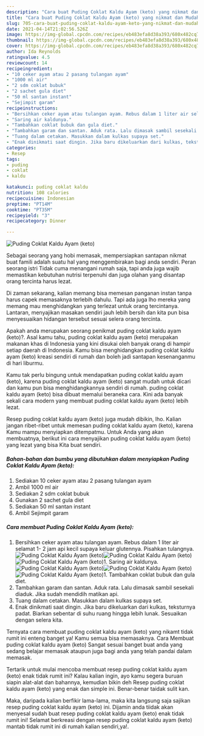 ```yaml
---
description: "Cara buat Puding Coklat Kaldu Ayam (keto) yang nikmat dan Mudah Dibuat"
title: "Cara buat Puding Coklat Kaldu Ayam (keto) yang nikmat dan Mudah Dibuat"
slug: 705-cara-buat-puding-coklat-kaldu-ayam-keto-yang-nikmat-dan-mudah-dibuat
date: 2021-04-14T21:02:56.526Z
image: https://img-global.cpcdn.com/recipes/eb483efa8d38a393/680x482cq70/puding-coklat-kaldu-ayam-keto-foto-resep-utama.jpg
thumbnail: https://img-global.cpcdn.com/recipes/eb483efa8d38a393/680x482cq70/puding-coklat-kaldu-ayam-keto-foto-resep-utama.jpg
cover: https://img-global.cpcdn.com/recipes/eb483efa8d38a393/680x482cq70/puding-coklat-kaldu-ayam-keto-foto-resep-utama.jpg
author: Ida Reynolds
ratingvalue: 4.5
reviewcount: 14
recipeingredient:
- "10 ceker ayam atau 2 pasang tulangan ayam"
- "1000 ml air"
- "2 sdm coklat bubuk"
- "2 sachet gula diet"
- "50 ml santan instant"
- "Sejimpit garam"
recipeinstructions:
- "Bersihkan ceker ayam atau tulangan ayam. Rebus dalam 1 liter air selamat 1- 2 jam api kecil supaya keluar glutennya. Pisahkan tulangnya."
- "Saring air kaldunya."
- "Tambahkan coklat bubuk dan gula diet."
- "Tambahkan garam dan santan. Aduk rata. Lalu dimasak sambil sesekali diaduk. Jika sudah mendidih matikan api."
- "Tuang dalam cetakan. Masukkan dalam kulkas supaya set."
- "Enak dinikmati saat dingin. Jika baru dikeluarkan dari kulkas, teksturnya padat. Biarkan sebentar di suhu ruang hingga lebih lunak. Sesuaikan dengan selera kita."
categories:
- Resep
tags:
- puding
- coklat
- kaldu

katakunci: puding coklat kaldu 
nutrition: 108 calories
recipecuisine: Indonesian
preptime: "PT14M"
cooktime: "PT35M"
recipeyield: "3"
recipecategory: Dinner

---
```



![Puding Coklat Kaldu Ayam (keto)](https://img-global.cpcdn.com/recipes/eb483efa8d38a393/680x482cq70/puding-coklat-kaldu-ayam-keto-foto-resep-utama.jpg)

Sebagai seorang yang hobi memasak, mempersiapkan santapan nikmat buat famili adalah suatu hal yang menggembirakan bagi anda sendiri. Peran seorang istri Tidak cuma menangani rumah saja, tapi anda juga wajib memastikan kebutuhan nutrisi terpenuhi dan juga olahan yang disantap orang tercinta harus lezat.

Di zaman  sekarang, kalian memang bisa memesan panganan instan tanpa harus capek memasaknya terlebih dahulu. Tapi ada juga lho mereka yang memang mau menghidangkan yang terlezat untuk orang tercintanya. Lantaran, menyajikan masakan sendiri jauh lebih bersih dan kita pun bisa menyesuaikan hidangan tersebut sesuai selera orang tercinta. 



Apakah anda merupakan seorang penikmat puding coklat kaldu ayam (keto)?. Asal kamu tahu, puding coklat kaldu ayam (keto) merupakan makanan khas di Indonesia yang kini disukai oleh banyak orang di hampir setiap daerah di Indonesia. Kamu bisa menghidangkan puding coklat kaldu ayam (keto) kreasi sendiri di rumah dan boleh jadi santapan kesenanganmu di hari liburmu.

Kamu tak perlu bingung untuk mendapatkan puding coklat kaldu ayam (keto), karena puding coklat kaldu ayam (keto) sangat mudah untuk dicari dan kamu pun bisa menghidangkannya sendiri di rumah. puding coklat kaldu ayam (keto) bisa dibuat memalui beraneka cara. Kini ada banyak sekali cara modern yang membuat puding coklat kaldu ayam (keto) lebih lezat.

Resep puding coklat kaldu ayam (keto) juga mudah dibikin, lho. Kalian jangan ribet-ribet untuk memesan puding coklat kaldu ayam (keto), karena Kamu mampu menyiapkan ditempatmu. Untuk Anda yang akan membuatnya, berikut ini cara menyajikan puding coklat kaldu ayam (keto) yang lezat yang bisa Kita buat sendiri.

<!--inarticleads1-->

##### Bahan-bahan dan bumbu yang dibutuhkan dalam menyiapkan Puding Coklat Kaldu Ayam (keto):

1. Sediakan 10 ceker ayam atau 2 pasang tulangan ayam
1. Ambil 1000 ml air
1. Sediakan 2 sdm coklat bubuk
1. Gunakan 2 sachet gula diet
1. Sediakan 50 ml santan instant
1. Ambil Sejimpit garam




<!--inarticleads2-->

##### Cara membuat Puding Coklat Kaldu Ayam (keto):

1. Bersihkan ceker ayam atau tulangan ayam. Rebus dalam 1 liter air selamat 1- 2 jam api kecil supaya keluar glutennya. Pisahkan tulangnya.
<img src="https://img-global.cpcdn.com/steps/149b63169702ec23/160x128cq70/puding-coklat-kaldu-ayam-keto-langkah-memasak-1-foto.jpg" alt="Puding Coklat Kaldu Ayam (keto)"><img src="https://img-global.cpcdn.com/steps/1398d6d62a1e998b/160x128cq70/puding-coklat-kaldu-ayam-keto-langkah-memasak-1-foto.jpg" alt="Puding Coklat Kaldu Ayam (keto)"><img src="https://img-global.cpcdn.com/steps/16651ddfde38fc20/160x128cq70/puding-coklat-kaldu-ayam-keto-langkah-memasak-1-foto.jpg" alt="Puding Coklat Kaldu Ayam (keto)">1. Saring air kaldunya.
<img src="https://img-global.cpcdn.com/steps/a93efec2b832d7e7/160x128cq70/puding-coklat-kaldu-ayam-keto-langkah-memasak-2-foto.jpg" alt="Puding Coklat Kaldu Ayam (keto)"><img src="https://img-global.cpcdn.com/steps/137d695789068659/160x128cq70/puding-coklat-kaldu-ayam-keto-langkah-memasak-2-foto.jpg" alt="Puding Coklat Kaldu Ayam (keto)"><img src="https://img-global.cpcdn.com/steps/d42ab8b582cfeea6/160x128cq70/puding-coklat-kaldu-ayam-keto-langkah-memasak-2-foto.jpg" alt="Puding Coklat Kaldu Ayam (keto)">1. Tambahkan coklat bubuk dan gula diet.
1. Tambahkan garam dan santan. Aduk rata. Lalu dimasak sambil sesekali diaduk. Jika sudah mendidih matikan api.
1. Tuang dalam cetakan. Masukkan dalam kulkas supaya set.
1. Enak dinikmati saat dingin. Jika baru dikeluarkan dari kulkas, teksturnya padat. Biarkan sebentar di suhu ruang hingga lebih lunak. Sesuaikan dengan selera kita.




Ternyata cara membuat puding coklat kaldu ayam (keto) yang nikamt tidak rumit ini enteng banget ya! Kamu semua bisa memasaknya. Cara Membuat puding coklat kaldu ayam (keto) Sangat sesuai banget buat anda yang sedang belajar memasak ataupun juga bagi anda yang telah pandai dalam memasak.

Tertarik untuk mulai mencoba membuat resep puding coklat kaldu ayam (keto) enak tidak rumit ini? Kalau kalian ingin, ayo kamu segera buruan siapin alat-alat dan bahannya, kemudian bikin deh Resep puding coklat kaldu ayam (keto) yang enak dan simple ini. Benar-benar taidak sulit kan. 

Maka, daripada kalian berfikir lama-lama, maka kita langsung saja sajikan resep puding coklat kaldu ayam (keto) ini. Dijamin anda tiidak akan menyesal sudah buat resep puding coklat kaldu ayam (keto) enak tidak rumit ini! Selamat berkreasi dengan resep puding coklat kaldu ayam (keto) mantab tidak rumit ini di rumah kalian sendiri,ya!.


